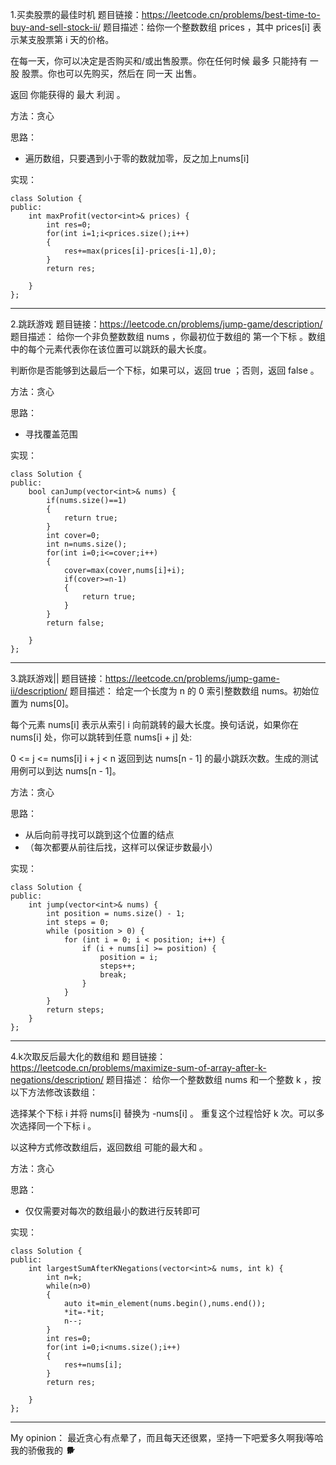 1.买卖股票的最佳时机
题目链接：https://leetcode.cn/problems/best-time-to-buy-and-sell-stock-ii/
题目描述：给你一个整数数组 prices ，其中 prices[i] 表示某支股票第 i 天的价格。

在每一天，你可以决定是否购买和/或出售股票。你在任何时候 最多 只能持有 一股 股票。你也可以先购买，然后在 同一天 出售。

返回 你能获得的 最大 利润 。


方法：贪心

思路：
- 遍历数组，只要遇到小于零的数就加零，反之加上nums[i]

实现：
```
class Solution {
public:
    int maxProfit(vector<int>& prices) {
        int res=0;
        for(int i=1;i<prices.size();i++)
        {
            res+=max(prices[i]-prices[i-1],0);
        }
        return res;
        
    }
};
```

***
2.跳跃游戏
题目链接：https://leetcode.cn/problems/jump-game/description/
题目描述：
给你一个非负整数数组 nums ，你最初位于数组的 第一个下标 。数组中的每个元素代表你在该位置可以跳跃的最大长度。

判断你是否能够到达最后一个下标，如果可以，返回 true ；否则，返回 false 。

方法：贪心

思路：
- 寻找覆盖范围

实现：
```
class Solution {
public:
    bool canJump(vector<int>& nums) {
        if(nums.size()==1)
        {
            return true;
        }
        int cover=0;
        int n=nums.size();
        for(int i=0;i<=cover;i++)
        {
            cover=max(cover,nums[i]+i);
            if(cover>=n-1)
            {
                return true;
            }
        }
        return false;
        
    }
};
```


***
3.跳跃游戏||
题目链接：https://leetcode.cn/problems/jump-game-ii/description/
题目描述：
给定一个长度为 n 的 0 索引整数数组 nums。初始位置为 nums[0]。

每个元素 nums[i] 表示从索引 i 向前跳转的最大长度。换句话说，如果你在 nums[i] 处，你可以跳转到任意 nums[i + j] 处:

0 <= j <= nums[i] 
i + j < n
返回到达 nums[n - 1] 的最小跳跃次数。生成的测试用例可以到达 nums[n - 1]。

方法：贪心

思路：
- 从后向前寻找可以跳到这个位置的结点
- （每次都要从前往后找，这样可以保证步数最小）

实现：
```
class Solution {
public:
    int jump(vector<int>& nums) {
        int position = nums.size() - 1;
        int steps = 0;
        while (position > 0) {
            for (int i = 0; i < position; i++) {
                if (i + nums[i] >= position) {
                    position = i;
                    steps++;
                    break;
                }
            }
        }
        return steps;
    }
};

```


***
4.k次取反后最大化的数组和
题目链接：https://leetcode.cn/problems/maximize-sum-of-array-after-k-negations/description/
题目描述：
给你一个整数数组 nums 和一个整数 k ，按以下方法修改该数组：

选择某个下标 i 并将 nums[i] 替换为 -nums[i] 。
重复这个过程恰好 k 次。可以多次选择同一个下标 i 。

以这种方式修改数组后，返回数组 可能的最大和 。

方法：贪心

思路：
- 仅仅需要对每次的数组最小的数进行反转即可

实现：
```
class Solution {
public:
    int largestSumAfterKNegations(vector<int>& nums, int k) {
        int n=k;
        while(n>0)
        {
            auto it=min_element(nums.begin(),nums.end());
            *it=-*it;
            n--;
        }
        int res=0;
        for(int i=0;i<nums.size();i++)
        {
            res+=nums[i];
        }
        return res;
        
    }
};
```


***
My opinion：
最近贪心有点晕了，而且每天还很累，坚持一下吧爱多久啊我i等哈我的骄傲我的 ***🐕***